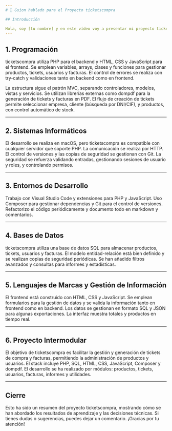 ```yaml
---
# 🎤 Guion hablado para el Proyecto ticketscompra

## Introducción

Hola, soy [tu nombre] y en este vídeo voy a presentar mi proyecto ticketscompra, una aplicación desarrollada en PHP para la gestión y generación de tickets de compra y facturas. A lo largo de la presentación, responderé a preguntas técnicas sobre cómo está construido el proyecto y qué decisiones he tomado.
---
```


## 1. Programación

ticketscompra utiliza PHP para el backend y HTML, CSS y JavaScript para el frontend. Se emplean variables, arrays, clases y funciones para gestionar productos, tickets, usuarios y facturas. El control de errores se realiza con try-catch y validaciones tanto en backend como en frontend.

La estructura sigue el patrón MVC, separando controladores, modelos, vistas y servicios. Se utilizan librerías externas como dompdf para la generación de tickets y facturas en PDF. El flujo de creación de tickets permite seleccionar empresa, cliente (búsqueda por DNI/CIF), y productos, con control automático de stock.

---

## 2. Sistemas Informáticos

El desarrollo se realiza en macOS, pero ticketscompra es compatible con cualquier servidor que soporte PHP. La comunicación se realiza por HTTP. El control de versiones y las copias de seguridad se gestionan con Git. La seguridad se refuerza validando entradas, gestionando sesiones de usuario y roles, y controlando permisos.

---

## 3. Entornos de Desarrollo

Trabajo con Visual Studio Code y extensiones para PHP y JavaScript. Uso Composer para gestionar dependencias y Git para el control de versiones. Refactorizo el código periódicamente y documento todo en markdown y comentarios.

---

## 4. Bases de Datos

ticketscompra utiliza una base de datos SQL para almacenar productos, tickets, usuarios y facturas. El modelo entidad-relación está bien definido y se realizan copias de seguridad periódicas. Se han añadido filtros avanzados y consultas para informes y estadísticas.

---

## 5. Lenguajes de Marcas y Gestión de Información

El frontend está construido con HTML, CSS y JavaScript. Se emplean formularios para la gestión de datos y se valida la información tanto en frontend como en backend. Los datos se gestionan en formato SQL y JSON para algunas exportaciones. La interfaz muestra totales y productos en tiempo real.

---

## 6. Proyecto Intermodular

El objetivo de ticketscompra es facilitar la gestión y generación de tickets de compra y facturas, permitiendo la administración de productos y usuarios. El stack incluye PHP, SQL, HTML, CSS, JavaScript, Composer y dompdf. El desarrollo se ha realizado por módulos: productos, tickets, usuarios, facturas, informes y utilidades.

---

## Cierre

Esto ha sido un resumen del proyecto ticketscompra, mostrando cómo se han abordado los resultados de aprendizaje y las decisiones técnicas. Si tienes dudas o sugerencias, puedes dejar un comentario. ¡Gracias por tu atención!
